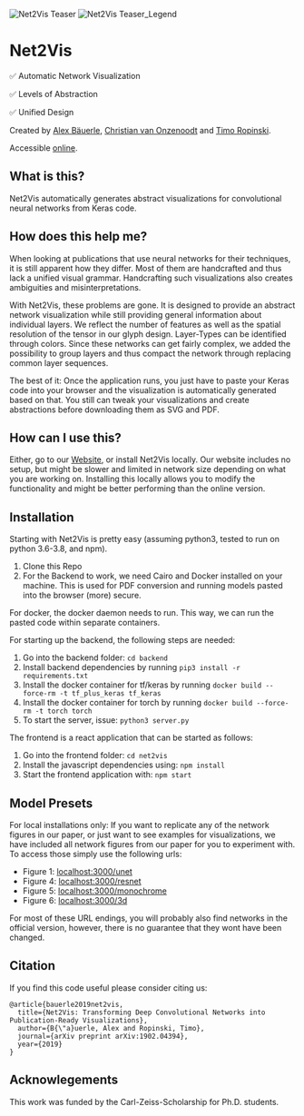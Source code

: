 ![Net2Vis Teaser](net2vis_teaser.png)
![Net2Vis Teaser_Legend](net2vis_teaser_legend.png)

# Net2Vis

:white_check_mark: Automatic Network Visualization

:white_check_mark: Levels of Abstraction

:white_check_mark: Unified Design

Created by <a href="https://a13x.io/" target="_blank">Alex Bäuerle</a>, <a href="https://www.uni-ulm.de/in/mi/institut/mitarbeiter/c-onzenoodt/" target="_blank">Christian van Onzenoodt</a> and <a href="https://www.uni-ulm.de/in/mi/institut/mi-mitarbeiter/tr/" target="_blank">Timo Ropinski</a>.

Accessible <a href="https://viscom.net2vis.uni-ulm.de" target="_blank">online</a>.

## What is this?

Net2Vis automatically generates abstract visualizations for convolutional neural networks from Keras code.

## How does this help me?

When looking at publications that use neural networks for their techniques, it is still apparent how they differ.
Most of them are handcrafted and thus lack a unified visual grammar.
Handcrafting such visualizations also creates ambiguities and misinterpretations.

With Net2Vis, these problems are gone.
It is designed to provide an abstract network visualization while still providing general information about individual layers.
We reflect the number of features as well as the spatial resolution of the tensor in our glyph design.
Layer-Types can be identified through colors.
Since these networks can get fairly complex, we added the possibility to group layers and thus compact the network through replacing common layer sequences.

The best of it: Once the application runs, you just have to paste your Keras code into your browser and the visualization is automatically generated based on that.
You still can tweak your visualizations and create abstractions before downloading them as SVG and PDF.

## How can I use this?

Either, go to our <a href="https://viscom.net2vis.uni-ulm.de" target="_blank">Website</a>, or install Net2Vis locally.
Our website includes no setup, but might be slower and limited in network size depending on what you are working on.
Installing this locally allows you to modify the functionality and might be better performing than the online version.

## Installation

Starting with Net2Vis is pretty easy (assuming python3, tested to run on python 3.6-3.8, and npm).

1. Clone this Repo
2. For the Backend to work, we need Cairo and Docker installed on your machine. This is used for PDF conversion and running models pasted into the browser (more) secure.

For docker, the docker daemon needs to run.
This way, we can run the pasted code within separate containers.

For starting up the backend, the following steps are needed:

1. Go into the backend folder: `cd backend`
2. Install backend dependencies by running `pip3 install -r requirements.txt`
3. Install the docker container for tf/keras by running `docker build --force-rm -t tf_plus_keras tf_keras`
4. Install the docker container for torch by running `docker build --force-rm -t torch torch`
5. To start the server, issue: `python3 server.py`

The frontend is a react application that can be started as follows:

1. Go into the frontend folder: `cd net2vis`
2. Install the javascript dependencies using: `npm install`
3. Start the frontend application with: `npm start`

## Model Presets

For local installations only: If you want to replicate any of the network figures in our paper, or just want to see examples for visualizations, we have included all network figures from our paper for you to experiment with. To access those simply use the following urls:

- Figure 1: <a href="http://localhost:3000/unet" target="_blank">localhost:3000/unet</a>
- Figure 4: <a href="http://localhost:3000/resnet" target="_blank">localhost:3000/resnet</a>
- Figure 5: <a href="http://localhost:3000/monochrome" target="_blank">localhost:3000/monochrome</a>
- Figure 6: <a href="http://localhost:3000/3d" target="_blank">localhost:3000/3d</a>

For most of these URL endings, you will probably also find networks in the official version, however, there is no guarantee that they wont have been changed.

## Citation

If you find this code useful please consider citing us:

    @article{bauerle2019net2vis,
      title={Net2Vis: Transforming Deep Convolutional Networks into Publication-Ready Visualizations},
      author={B{\"a}uerle, Alex and Ropinski, Timo},
      journal={arXiv preprint arXiv:1902.04394},
      year={2019}
    }

## Acknowlegements

This work was funded by the Carl-Zeiss-Scholarship for Ph.D. students.
